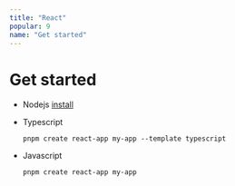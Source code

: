 ```yaml
---
title: "React"
popular: 9
name: "Get started"
---
```


# Get started

- Nodejs [install](https://nodejs.org/en/)

- Typescript

  ```
  pnpm create react-app my-app --template typescript
  ```

- Javascript

  ```
  pnpm create react-app my-app
  ```
